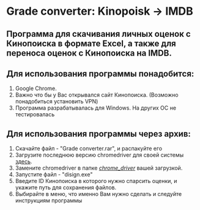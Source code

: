﻿# Grade converter: Kinopoisk -> IMDB


## Программа для скачивания личных оценок с Кинопоиска в формате Excel, а также для переноса оценок с Кинопоиска на IMDB.

## Для использования программы понадобится:
1) Google Chrome.
2) Важно что бы у Вас открывался сайт Кинопоиска. (Возможно понадобиться установить VPN)
3) Программа разрабатывалась для Windows. На других ОС не тестировалась


## Для использования программы через архив:
1) Cкачайте файл - "Grade converter.rar", и распакуйте его
2) Загрузите последнюю версию chromedriver для своей системы [здесь](https://chromedriver.chromium.org/downloads).
3) Замените chromedriver в папке [*chrome_driver*](https://github.com/Rocky-04/grade_converter_kinopoisk-IMDB/tree/main/chrome_driver) вашей загрузкой.
4) Запустите файл - "disign.exe"
5) Введите ID Кинопоиска в которого нужно спарсить оценки, и укажите путь для сохранения файлов.
6) Выбирайте в меню, что именно Вам нужно сделать и следуйте инструкциям программы
